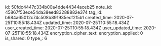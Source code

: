 id: 50fdc4447c334b00a4dde44344aceb25
note_id: 45867f53ece54da38eed83288882e374
tag_id: b684a65012c74c508b891935ecf2f5b1
created_time: 2020-07-25T10:55:18.434Z
updated_time: 2020-07-25T10:55:18.434Z
user_created_time: 2020-07-25T10:55:18.434Z
user_updated_time: 2020-07-25T10:55:18.434Z
encryption_cipher_text: 
encryption_applied: 0
is_shared: 0
type_: 6